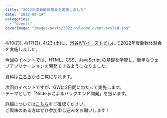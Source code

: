 ```yaml
---
title: "2022年度新歓体験会を実施しました"
date: "2022-04-19"
categories: 
  - "events"
coverImage: "images/posts/2022_welcome_event-scaled.jpg"
---
```


4/10(日), 4/17(日), 4/23 (土)に、[渋谷IVYイーストビル](https://www.accea.co.jp/cr/tokyo/shibuya/shibuya01.php)にて2022年度新歓体験会を実施しました。

今回のイベントでは、HTML、CSS、JavaScript の基礎を学習し、簡単なウェブアプリケーションを開発できるようになりました。

資料は[こちら](https://learn.utcode.net/docs/trial-session)からご覧になれます。

次回のイベントですが、GWに2日間にわたって実施します。  
テーマとして「Node.jsによるバックエンド開発」を扱います。

詳細については[こちら](https://utcode.net/2022/info/2022-gw-event/)をご確認ください。  
ご興味のある方はぜひ参加申し込みをお願いします！
